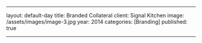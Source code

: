 ---

layout: default-day
title: Branded Collateral
client: Signal Kitchen
image: /assets/images/image-3.jpg
year: 2014
categories: [Branding]
published: true

---